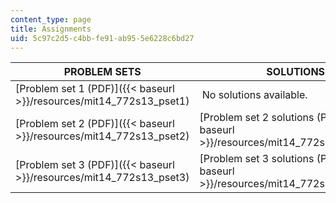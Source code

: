 ```yaml
---
content_type: page
title: Assignments
uid: 5c97c2d5-c4bb-fe91-ab95-5e6228c6bd27
---
```


| PROBLEM SETS | SOLUTIONS |
| --- | --- |
| [Problem set 1 (PDF)]({{< baseurl >}}/resources/mit14_772s13_pset1) |  No solutions available.  |
| [Problem set 2 (PDF)]({{< baseurl >}}/resources/mit14_772s13_pset2) | [Problem set 2 solutions (PDF)]({{< baseurl >}}/resources/mit14_772s13_pset2_sol) |
| [Problem set 3 (PDF)]({{< baseurl >}}/resources/mit14_772s13_pset3) | [Problem set 3 solutions (PDF)]({{< baseurl >}}/resources/mit14_772s13_pset3_sol)